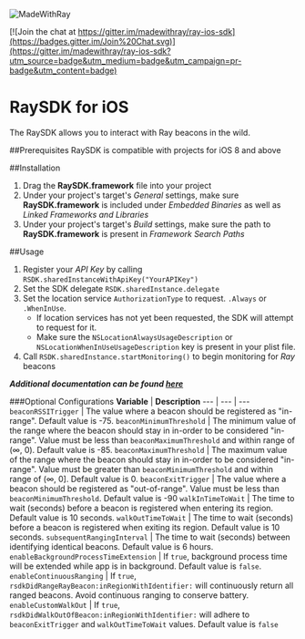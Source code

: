 
![MadeWithRay](http://i.imgur.com/V7j2nrp.png)

[![Join the chat at https://gitter.im/madewithray/ray-ios-sdk](https://badges.gitter.im/Join%20Chat.svg)](https://gitter.im/madewithray/ray-ios-sdk?utm_source=badge&utm_medium=badge&utm_campaign=pr-badge&utm_content=badge)

# RaySDK for iOS
The RaySDK allows you to interact with Ray beacons in the wild.

##Prerequisites
RaySDK is compatible with projects for iOS 8 and above

##Installation
1. Drag the **RaySDK.framework** file into your project
2. Under your project's target's _General_ settings, make sure **RaySDK.framework** is included under _Embedded Binaries_ as well as _Linked Frameworks and Libraries_
3. Under your project's target's _Build_ settings, make sure the path to **RaySDK.framework** is present in _Framework Search Paths_
	
##Usage
1. Register your _API Key_ by calling `RSDK.sharedInstanceWithApiKey("YourAPIKey")`
2. Set the SDK delegate `RSDK.sharedInstance.delegate`
3. Set the location service `AuthorizationType` to request. `.Always` or `.WhenInUse`. 
	* If location services has not yet been requested, the SDK will attempt to request for it.
	* Make sure the `NSLocationAlwaysUsageDescription` or `NSLocationWhenInUseUsageDescription` key is present in your plist file.
4. Call `RSDK.sharedInstance.startMonitoring()` to begin monitoring for _Ray_ beacons

__*Additional documentation can be found [here](http://madewithray.github.io/ray-ios-sdk/)*__

###Optional Configurations
**Variable** | **Description**
--- | --- | ---
`beaconRSSITrigger` | The value where a beacon should be registered as "in-range". Default value is -75.
`beaconMinimumThreshold` | The minimum value of the range where the beacon should stay in in-order to be considered "in-range". Value must be less than `beaconMaximumThreshold` and within range of (∞, 0). Default value is -85.
`beaconMaximumThreshold` | The maximum value of the range where the beacon should stay in in-order to be considered "in-range". Value must be greater than `beaconMinimumThreshold` and within range of (∞, 0]. Default value is 0.
`beaconExitTrigger` | The value where a beacon should be registered as "out-of-range". Value must be less than `beaconMinimumThreshold`. Default value is -90
`walkInTimeToWait` | The time to wait (seconds) before a beacon is registered when entering its region. Default value is 10 seconds.
`walkOutTimeToWait` | The time to wait (seconds) before a beacon is registered when exiting its region. Default value is 10 seconds.
`subsequentRangingInterval` | The time to wait (seconds) between identifying identical beacons. Default value is 6 hours.
`enableBackgroundProcessTimeExtension` | If `true`, background process time will be extended while app is in background. Default value is `false`.
`enableContinuousRanging` | If `true`, `rsdkDidRangeRayBeacon:inRegionWithIdentifier:` will continuously return all ranged beacons. Avoid continuous ranging to conserve battery.
`enableCustomWalkOut` | If `true`, `rsdkDidWalkOutOfBeacon:inRegionWithIdentifier:` will adhere to `beaconExitTrigger` and `walkOutTimeToWait` values. Default value is `false`
